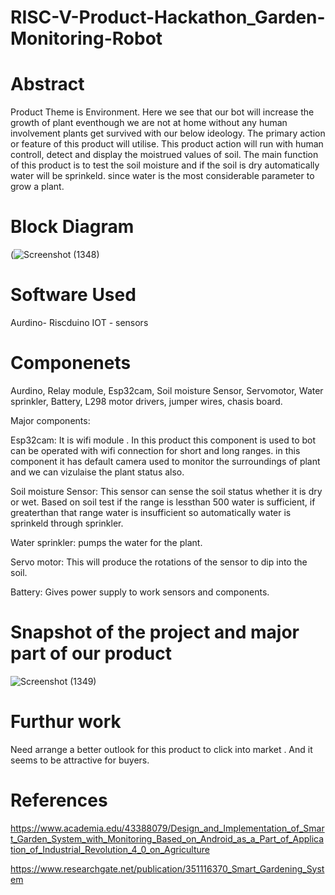 # RISC-V-Product-Hackathon_Garden-Monitoring-Robot

# Abstract

Product Theme is Environment. Here we see that our bot will increase the growth of plant eventhough we are not at home without any human involvement plants get survived with our below ideology. The primary action or feature of this product will utilise. This product action will run with human controll, detect and display the moistrued values of soil. The main function of this product is to test the soil moisture and if the soil is dry automatically water will be sprinkeld. since water is the most considerable parameter to grow a plant.


# Block Diagram

(![Screenshot (1348)](https://github.com/sajjapratyusha/RISC-V-Product-Hackathon_Garden-Monitoring-Robot/assets/109581140/8830e0a6-5a84-4ee7-ba18-52da21247df0)



# Software Used

Aurdino- Riscduino
IOT - sensors

# Componenets
Aurdino, Relay module, Esp32cam, Soil moisture Sensor, Servomotor, Water sprinkler, Battery, L298 motor drivers, jumper wires, chasis board.

Major components:

Esp32cam:  It is wifi module . In this product this component is used to bot can be operated with wifi connection for short and long ranges. in this component it has default camera used to monitor the surroundings of plant and we can vizulaise the plant status also. 

Soil moisture Sensor: This sensor can sense the soil status whether it is dry or wet. Based on soil test if the range is lessthan 500 water is sufficient, if greaterthan that range water is insufficient so automatically water is sprinkeld through sprinkler.

Water sprinkler: pumps the water for the plant.

Servo motor: This will produce the rotations of the sensor to dip into the soil.

Battery: Gives power supply to work sensors and components.

# Snapshot of the project and major part of our product 


![Screenshot (1349)](https://github.com/sajjapratyusha/RISC-V-Product-Hackathon_Garden-Monitoring-Robot/assets/109581140/722dc0d8-6bb0-4e02-9608-9b36701d3910)

# Furthur work
Need arrange a better outlook for this product to click into market . And it seems to be attractive for buyers. 


# References

https://www.academia.edu/43388079/Design_and_Implementation_of_Smart_Garden_System_with_Monitoring_Based_on_Android_as_a_Part_of_Application_of_Industrial_Revolution_4_0_on_Agriculture

https://www.researchgate.net/publication/351116370_Smart_Gardening_System











